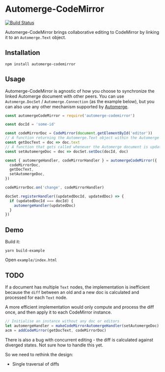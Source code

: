 # Automerge-CodeMirror

[![Build Status](https://travis-ci.org/aslakhellesoy/automerge-codemirror.svg?branch=master)](https://travis-ci.org/aslakhellesoy/automerge-codemirror)

Automerge-CodeMirror brings collaborative editing to CodeMirror by linking it to
an `Automerge.Text` object.

## Installation

    npm install automerge-codemirror

## Usage

Automerge-CodeMirror is agnostic of how you choose to synchronize the linked Automerge document
with other peers. You can use `Automerge.DocSet` / `Automerge.Connection` (as the example below),
but you can also use any other mechanism supported by
[Automerge](https://github.com/automerge/automerge).

```javascript
const automergeCodeMirror = require('automerge-codemirror')

const docId = 'some-id'

const codeMirrorDoc = CodeMirror(document.getElementById('editor'))
// A function returning the Automerge.Text object within the Automerge document
const getDocText = doc => doc.text
// A function that gets called whenever the Automerge document is updated by editor changes
const setAutomergeDoc = doc => docSet.setDoc(docId, doc)

const { automergeHandler, codeMirrorHandler } = automergeCodeMirror({
  codeMirrorDoc,
  getDocText,
  setAutomergeDoc,
})

codeMirrorDoc.on('change', codeMirrorHandler)

docSet.registerHandler((updatedDocId, updatedDoc) => {
  if (updatedDocId === docId) {
    automergeHandler(updatedDoc)
  }
})
```

## Demo

Build it:

    yarn build-example

Open `example/index.html`

## TODO

If a document has multiple `Text` nodes, the implementation is inefficient because the
`diff` between an old and a new doc is calculated and processed for each `Text` node.

A more efficient implementation would only compute and process the diff once, and then
apply it to each CodeMirror instance.

```javascript
// Initialise an instance without any doc or editors
let automergeHandler = makeCodeMirrorAutomergeHandler(setAutomergeDoc)
acm = addCodeMirror(getDocText, codeMirrorDoc)
```

There is also a bug with concurrent editing - the diff is calculated against diverged
states. Not sure how to handle this yet.

So we need to rethink the design:

- Single traversal of diffs
